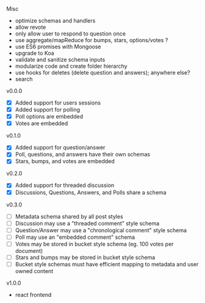 Misc
- optimize schemas and handlers
- allow revote
- only allow user to respond to question once
- use aggregate/mapReduce for bumps, stars, options/votes ?
- use ES6 promises with Mongoose
- upgrade to Koa
- validate and sanitize schema inputs
- modularize code and create folder hierarchy
- use hooks for deletes (delete question and answers); anywhere else?
- search

v0.0.0
- [x] Added support for users sessions
- [x] Added support for polling
- [x] Poll options are embedded
- [x] Votes are embedded

v0.1.0
- [x] Added support for question/answer
- [x] Poll, questions, and answers have their own schemas
- [x] Stars, bumps, and votes are embedded

v0.2.0
- [x] Added support for threaded discussion
- [x] Discussions, Questions, Answers, and Polls share a schema

v0.3.0
- [ ] Metadata schema shared by all post styles
- [ ] Discussion may use a "threaded comment" style schema
- [ ] Question/Answer may use a "chronological comment" style schema
- [ ] Poll may use an "embedded comment" schema
- [ ] Votes may be stored in bucket style schema (eg. 100 votes per document)
- [ ] Stars and bumps may be stored in bucket style schema
- [ ] Bucket style schemas must have efficient mapping to metadata and user owned content

v1.0.0
- react frontend
